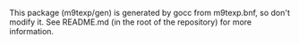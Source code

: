 This package (m9texp/gen) is generated by gocc from m9texp.bnf, so don't modify
it. See README.md (in the root of the repository) for more information.
